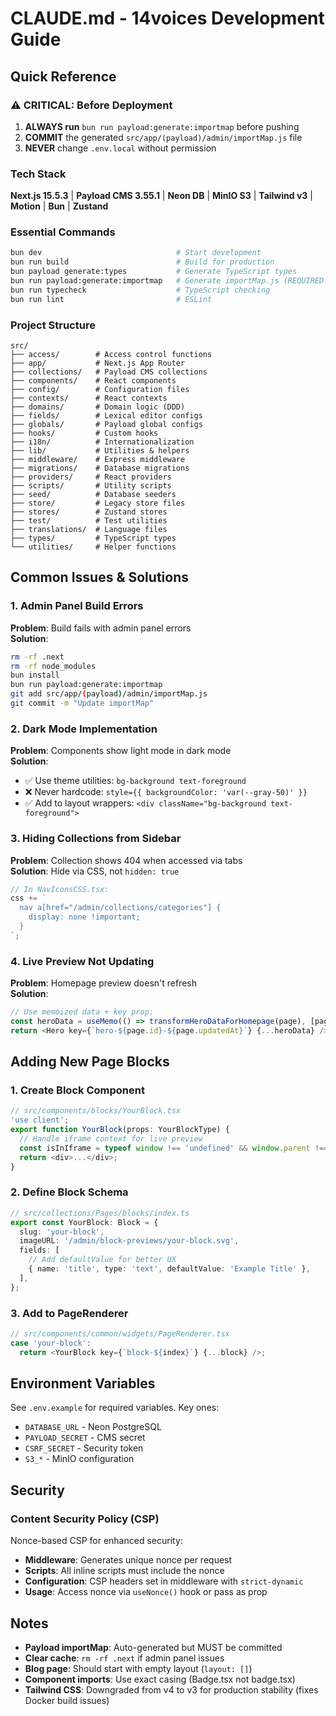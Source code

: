 # CLAUDE.md - 14voices Development Guide

## Quick Reference

### ⚠️ CRITICAL: Before Deployment

1. **ALWAYS run** `bun run payload:generate:importmap` before pushing
2. **COMMIT** the generated `src/app/(payload)/admin/importMap.js` file
3. **NEVER** change `.env.local` without permission

### Tech Stack

**Next.js 15.5.3** | **Payload CMS 3.55.1** | **Neon DB** | **MinIO S3** | **Tailwind v3** | **Motion** | **Bun** | **Zustand**

### Essential Commands

```bash
bun dev                              # Start development
bun run build                        # Build for production
bun payload generate:types           # Generate TypeScript types
bun run payload:generate:importmap   # Generate importMap.js (REQUIRED!)
bun run typecheck                    # TypeScript checking
bun run lint                         # ESLint
```

### Project Structure

```
src/
├── access/        # Access control functions
├── app/           # Next.js App Router
├── collections/   # Payload CMS collections
├── components/    # React components
├── config/        # Configuration files
├── contexts/      # React contexts
├── domains/       # Domain logic (DDD)
├── fields/        # Lexical editor configs
├── globals/       # Payload global configs
├── hooks/         # Custom hooks
├── i18n/          # Internationalization
├── lib/           # Utilities & helpers
├── middleware/    # Express middleware
├── migrations/    # Database migrations
├── providers/     # React providers
├── scripts/       # Utility scripts
├── seed/          # Database seeders
├── store/         # Legacy store files
├── stores/        # Zustand stores
├── test/          # Test utilities
├── translations/  # Language files
├── types/         # TypeScript types
└── utilities/     # Helper functions
```

## Common Issues & Solutions

### 1. Admin Panel Build Errors

**Problem**: Build fails with admin panel errors  
**Solution**:

```bash
rm -rf .next
rm -rf node_modules
bun install
bun run payload:generate:importmap
git add src/app/(payload)/admin/importMap.js
git commit -m "Update importMap"
```

### 2. Dark Mode Implementation

**Problem**: Components show light mode in dark mode  
**Solution**:

- ✅ Use theme utilities: `bg-background text-foreground`
- ❌ Never hardcode: `style={{ backgroundColor: 'var(--gray-50)' }}`
- ✅ Add to layout wrappers: `<div className="bg-background text-foreground">`

### 3. Hiding Collections from Sidebar

**Problem**: Collection shows 404 when accessed via tabs  
**Solution**: Hide via CSS, not `hidden: true`

```typescript
// In NavIconsCSS.tsx:
css += `
  nav a[href="/admin/collections/categories"] {
    display: none !important;
  }
`;
```

### 4. Live Preview Not Updating

**Problem**: Homepage preview doesn't refresh  
**Solution**:

```typescript
// Use memoized data + key prop:
const heroData = useMemo(() => transformHeroDataForHomepage(page), [page.hero]);
return <Hero key={`hero-${page.id}-${page.updatedAt}`} {...heroData} />;
```

## Adding New Page Blocks

### 1. Create Block Component

```typescript
// src/components/blocks/YourBlock.tsx
'use client';
export function YourBlock(props: YourBlockType) {
  // Handle iframe context for live preview
  const isInIframe = typeof window !== 'undefined' && window.parent !== window;
  return <div>...</div>;
}
```

### 2. Define Block Schema

```typescript
// src/collections/Pages/blocks/index.ts
export const YourBlock: Block = {
  slug: 'your-block',
  imageURL: '/admin/block-previews/your-block.svg',
  fields: [
    // Add defaultValue for better UX
    { name: 'title', type: 'text', defaultValue: 'Example Title' },
  ],
};
```

### 3. Add to PageRenderer

```typescript
// src/components/common/widgets/PageRenderer.tsx
case 'your-block':
  return <YourBlock key={`block-${index}`} {...block} />;
```

## Environment Variables

See `.env.example` for required variables. Key ones:

- `DATABASE_URL` - Neon PostgreSQL
- `PAYLOAD_SECRET` - CMS secret
- `CSRF_SECRET` - Security token
- `S3_*` - MinIO configuration

## Security

### Content Security Policy (CSP)

Nonce-based CSP for enhanced security:

- **Middleware**: Generates unique nonce per request
- **Scripts**: All inline scripts must include the nonce
- **Configuration**: CSP headers set in middleware with `strict-dynamic`
- **Usage**: Access nonce via `useNonce()` hook or pass as prop

## Notes

- **Payload importMap**: Auto-generated but MUST be committed
- **Clear cache**: `rm -rf .next` if admin panel issues
- **Blog page**: Should start with empty layout (`layout: []`)
- **Component imports**: Use exact casing (Badge.tsx not badge.tsx)
- **Tailwind CSS**: Downgraded from v4 to v3 for production stability (fixes Docker build issues)
